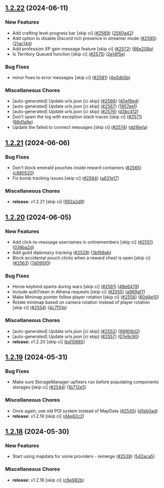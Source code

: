 ## [1.2.22](https://github.com/Wynntils/Artemis/compare/v1.2.21...v1.2.22) (2024-06-11)


### New Features

* Add crafting level progress bar [skip ci] ([#2569](https://github.com/Wynntils/Artemis/issues/2569)) ([2560a42](https://github.com/Wynntils/Artemis/commit/2560a42ab7e1c77849d4ac41cc3284d4f8990067))
* Add option to disable Discord rich presence in streamer mode ([#2585](https://github.com/Wynntils/Artemis/issues/2585)) ([21ac14d](https://github.com/Wynntils/Artemis/commit/21ac14da9c0ed89853d4d39c651e98283c9e8f9e))
* Add profession XP gain message feature [skip ci] ([#2572](https://github.com/Wynntils/Artemis/issues/2572)) ([86e208a](https://github.com/Wynntils/Artemis/commit/86e208ae532bd8bc28d332b40fa9d66e6d848c08))
* Is Territory Queued function [skip ci] ([#2575](https://github.com/Wynntils/Artemis/issues/2575)) ([2e14f5e](https://github.com/Wynntils/Artemis/commit/2e14f5ee780119e2105f207e9057aacd7a4cef8c))


### Bug Fixes

* minor fixes to error messages [skip ci] ([#2581](https://github.com/Wynntils/Artemis/issues/2581)) ([4e0db5b](https://github.com/Wynntils/Artemis/commit/4e0db5b6ae4f1ce921e76d44f4c0fbeb1196faef))


### Miscellaneous Chores

* [auto-generated] Update urls.json [ci skip] ([#2566](https://github.com/Wynntils/Artemis/issues/2566)) ([40ef8ed](https://github.com/Wynntils/Artemis/commit/40ef8ed8dec8ae14520721d63922004e434bfedf))
* [auto-generated] Update urls.json [ci skip] ([#2567](https://github.com/Wynntils/Artemis/issues/2567)) ([1957ee1](https://github.com/Wynntils/Artemis/commit/1957ee168e9842c49af548cbba008489e8fe0968))
* [auto-generated] Update urls.json [ci skip] ([#2576](https://github.com/Wynntils/Artemis/issues/2576)) ([d3bc412](https://github.com/Wynntils/Artemis/commit/d3bc412c790a2db345f983c140a9b638ea520615))
* Don't spam the log with exception stack traces [skip ci] ([#2571](https://github.com/Wynntils/Artemis/issues/2571)) ([88d1a9e](https://github.com/Wynntils/Artemis/commit/88d1a9ea7187b8f1752d88eb0504c27b7569d18f))
* Update the failed to connect messages [skip ci] ([#2574](https://github.com/Wynntils/Artemis/issues/2574)) ([dd16efa](https://github.com/Wynntils/Artemis/commit/dd16efaef6bd48a33b99136fecfbfda665beb996))

## [1.2.21](https://github.com/Wynntils/Artemis/compare/v1.2.20...v1.2.21) (2024-06-06)


### Bug Fixes

* Don't block emerald pouches inside reward containers ([#2565](https://github.com/Wynntils/Artemis/issues/2565)) ([c880520](https://github.com/Wynntils/Artemis/commit/c880520f08fae11945eabb7da20725971527b261))
* Fix bomb tracking issues [skip ci] ([#2564](https://github.com/Wynntils/Artemis/issues/2564)) ([a631e17](https://github.com/Wynntils/Artemis/commit/a631e17b7d712d09e94f153ffa8131e5abefd9c5))


### Miscellaneous Chores

* **release:** v1.2.21 [skip ci] ([992a2d9](https://github.com/Wynntils/Artemis/commit/992a2d97c64943fc89cb99c212aa2e2fa0bdd652))

## [1.2.20](https://github.com/Wynntils/Artemis/compare/v1.2.19...v1.2.20) (2024-06-05)


### New Features

* Add click-to-message usernames in onlinemembers [skip ci] ([#2551](https://github.com/Wynntils/Artemis/issues/2551)) ([038ba2d](https://github.com/Wynntils/Artemis/commit/038ba2d2842583502a5168da1a965983f574c4c0))
* Add guild diplomacy tracking ([#2528](https://github.com/Wynntils/Artemis/issues/2528)) ([3bf68eb](https://github.com/Wynntils/Artemis/commit/3bf68ebc40486367d2f42f10c473b36640054a8d))
* Block accidental pouch clicks when a reward chest is open [skip ci] ([#2563](https://github.com/Wynntils/Artemis/issues/2563)) ([7d095f0](https://github.com/Wynntils/Artemis/commit/7d095f085d694c183980da05fd7d2f4b27a8de7e))


### Bug Fixes

* Horse keybind spams during wars [skip ci] ([#2561](https://github.com/Wynntils/Artemis/issues/2561)) ([48e6478](https://github.com/Wynntils/Artemis/commit/48e6478d013e58bd7fb70aac285a2b6ab1b356ed))
* Include authToken in Athena requests [skip ci] ([#2555](https://github.com/Wynntils/Artemis/issues/2555)) ([a969af7](https://github.com/Wynntils/Artemis/commit/a969af7b1edd402f0cbef17519275b2681b36ac3))
* Make Minimap pointer follow player rotation [skip ci] ([#2556](https://github.com/Wynntils/Artemis/issues/2556)) ([60d4e10](https://github.com/Wynntils/Artemis/commit/60d4e10a7f92d374ffa9b2b115ebbdd68ca96f4d))
* Rotate minimap based on camera rotation instead of player rotation [skip ci] ([#2554](https://github.com/Wynntils/Artemis/issues/2554)) ([4c7f51e](https://github.com/Wynntils/Artemis/commit/4c7f51ee8c0b2acbeb57dbe716dd0301295b6256))


### Miscellaneous Chores

* [auto-generated] Update urls.json [ci skip] ([#2552](https://github.com/Wynntils/Artemis/issues/2552)) ([99906d2](https://github.com/Wynntils/Artemis/commit/99906d2464ab487615a1183c417e4544db750a47))
* [auto-generated] Update urls.json [ci skip] ([#2557](https://github.com/Wynntils/Artemis/issues/2557)) ([07e9c90](https://github.com/Wynntils/Artemis/commit/07e9c90f014131e227d2190b351090997c3b1952))
* **release:** v1.2.20 [skip ci] ([bd10685](https://github.com/Wynntils/Artemis/commit/bd10685234b9f92d925ec25de7041715518df335))

## [1.2.19](https://github.com/Wynntils/Artemis/compare/v1.2.18...v1.2.19) (2024-05-31)


### Bug Fixes

* Make sure StorageManager upfixers run before populating components storages [skip ci] ([#2544](https://github.com/Wynntils/Artemis/issues/2544)) ([1b712e5](https://github.com/Wynntils/Artemis/commit/1b712e5fb7fc94af1813623bf646b30aa5a2ec7a))


### Miscellaneous Chores

* Once again, use old POI system instead of MapData ([#2545](https://github.com/Wynntils/Artemis/issues/2545)) ([d1eb0ad](https://github.com/Wynntils/Artemis/commit/d1eb0ad0dad4446f67edaaf53375a7f759236eac))
* **release:** v1.2.19 [skip ci] ([d4e62c2](https://github.com/Wynntils/Artemis/commit/d4e62c2d88e3690477105f3ef86b7dca68d9f2fb))

## [1.2.18](https://github.com/Wynntils/Artemis/compare/v1.2.17...v1.2.18) (2024-05-30)


### New Features

* Start using mapdata for some providers - remerge ([#2539](https://github.com/Wynntils/Artemis/issues/2539)) ([542aca5](https://github.com/Wynntils/Artemis/commit/542aca5af04d7a95a3d48c916cb2207b99663c21))


### Miscellaneous Chores

* **release:** v1.2.18 [skip ci] ([c6e982b](https://github.com/Wynntils/Artemis/commit/c6e982b7a5488589f6ad8fa523c35645cda0fdfc))

